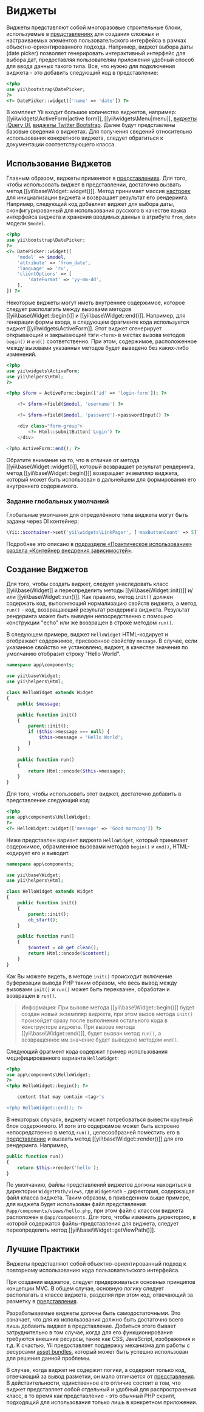 Виджеты
=======

Виджеты представляют собой многоразовые строительные блоки, используемые в [представлениях](structure-views.md)
для создания сложных и настраиваемых элементов пользовательского интерфейса в рамках объектно-ориентированного
подхода. Например, виджет выбора даты (date picker) позволяет генерировать интерактивный интерфейс для выбора дат,
предоставляя пользователям приложения удобный способ для ввода данных такого типа. Все, что нужно для
подключения виджета - это добавить следующий код в представление:

```php
<?php
use yii\bootstrap\DatePicker;
?>
<?= DatePicker::widget(['name' => 'date']) ?>
```

В комплект Yii входит большое количество виджетов, например: [[yii\widgets\ActiveForm|active form]],
[[yii\widgets\Menu|menu]], [виджеты jQuery UI](widget-jui.md), [виджеты Twitter Bootstrap](widget-bootstrap.md).
Далее будут представлены базовые сведения о виджетах. Для получения сведений относительно использования
конкретного виджета, следует обратиться к документации соответствующего класса.


## Использование Виджетов <span id="using-widgets"></span>

Главным образом, виджеты применяют в [представлениях](structure-views.md). Для того, чтобы использовать виджет
в представлении, достаточно вызвать метод [[yii\base\Widget::widget()]]. Метод принимает массив [настроек](concept-configurations.md)
для инициализации виджета и возвращает результат его рендеринга. Например, следующий
код добавляет виджет для выбора даты, сконфигурированный для использования русского в качестве языка интерфейса
виджета и хранения вводимых данных в атрибуте `from_date` модели `$model`.

```php
<?php
use yii\bootstrap\DatePicker;
?>
<?= DatePicker::widget([
    'model' => $model,
    'attribute' => 'from_date',
    'language' => 'ru',
    'clientOptions' => [
        'dateFormat' => 'yy-mm-dd',
    ],
]) ?>
```

Некоторые виджеты могут иметь внутреннее содержимое, которое следует располагать между вызовами методов
[[yii\base\Widget::begin()]] и [[yii\base\Widget::end()]]. Например, для генерации формы входа, в следующем
фрагменте кода используется виджет [[yii\widgets\ActiveForm]]. Этот виджет сгенерирует открывающий и закрывающий
тэги `<form>` в местах вызова методов `begin()` и `end()` соответственно. При этом, содержимое, расположенное
между вызовами указанных методов будет выведено без каких-либо изменений.

```php
<?php
use yii\widgets\ActiveForm;
use yii\helpers\Html;
?>

<?php $form = ActiveForm::begin(['id' => 'login-form']); ?>

    <?= $form->field($model, 'username') ?>

    <?= $form->field($model, 'password')->passwordInput() ?>

    <div class="form-group">
        <?= Html::submitButton('Login') ?>
    </div>

<?php ActiveForm::end(); ?>
```

Обратите внимание на то, что в отличие от метода [[yii\base\Widget::widget()]], который возвращает результат
рендеринга, метод [[yii\base\Widget::begin()]] возвращает экземпляр виджета, который может быть
использован в дальнейшем для формирования его внутреннего содержимого.

### Задание глобальных умолчаний

Глобальные умолчания для определённого типа виджета могут быть заданы через DI контейнер:

```php
\Yii::$container->set('yii\widgets\LinkPager', ['maxButtonCount' => 5]);
```

Подробнее это описано в [подразделе «Практическое использование» раздела «Контейнер внедрения зависимостей»](concept-di-container.md#practical-usage).

## Создание Виджетов <span id="creating-widgets"></span>

Для того, чтобы создать виджет, следует унаследовать класс [[yii\base\Widget]] и переопределить методы
[[yii\base\Widget::init()]] и/или [[yii\base\Widget::run()]]. Как правило, метод `init()` должен содержать
код, выполняющий нормализацию свойств виджета, а метод `run()` - код, возвращающий результат рендеринга виджета.
Результат рендеринга может быть выведен непосредственно с помощью конструкции "echo" или же возвращен
в строке методом `run()`.

В следующем примере, виджет `HelloWidget` HTML-кодирует и отображает содержимое, присвоенное свойству `message`.
В случае, если указанное свойство не установлено, виджет, в качестве значения по умолчанию отобразит строку "Hello World".

```php
namespace app\components;

use yii\base\Widget;
use yii\helpers\Html;

class HelloWidget extends Widget
{
    public $message;

    public function init()
    {
        parent::init();
        if ($this->message === null) {
            $this->message = 'Hello World';
        }
    }

    public function run()
    {
        return Html::encode($this->message);
    }
}
```

Для того, чтобы использовать этот виджет, достаточно добавить в представление следующий код:

```php
<?php
use app\components\HelloWidget;
?>
<?= HelloWidget::widget(['message' => 'Good morning']) ?>
```

Ниже представлен вариант виджета `HelloWidget`, который принимает содержимое, обрамленное вызовами методов
`begin()` и `end()`, HTML-кодирует его и выводит.

```php
namespace app\components;

use yii\base\Widget;
use yii\helpers\Html;

class HelloWidget extends Widget
{
    public function init()
    {
        parent::init();
        ob_start();
    }

    public function run()
    {
        $content = ob_get_clean();
        return Html::encode($content);
    }
}
```

Как Вы можете видеть, в методе `init()` происходит включение буферизации вывода PHP таким образом, что весь вывод
между вызовами `init()` и `run()` может быть перехвачен, обработан и возвращен в `run()`.

> Информация: При вызове метода [[yii\base\Widget::begin()]] будет создан новый экземпляр виджета, при этом
вызов метода `init()` произойдет сразу после выполнения остального кода в конструкторе виджета.
При вызове метода [[yii\base\Widget::end()]], будет вызван метод `run()`, а возвращенное им значение будет выведено
методом `end()`.

Следующий фрагмент кода содержит пример использования модифицированного варианта `HelloWidget`:

```php
<?php
use app\components\HelloWidget;
?>
<?php HelloWidget::begin(); ?>

    content that may contain <tag>'s

<?php HelloWidget::end(); ?>
```

В некоторых случаях, виджету может потребоваться вывести крупный блок содержимого. И хотя это содержимое может
быть встроено непосредственно в метод `run()`, целесообразней поместить его в [представление](structure-views.md)
и вызвать метод [[yii\base\Widget::render()]] для его рендеринга. Например,

```php
public function run()
{
    return $this->render('hello');
}
```

По умолчанию, файлы представлений виджетов должны находиться в директории `WidgetPath/views`, где `WidgetPath` -
директория, содержащая файл класса виджета. Таким образом, в приведенном выше примере, для виджета будет
использован файл представления `@app/components/views/hello.php`, при этом файл с классом виджета расположен в
`@app/components`. Для того, чтобы изменить директорию, в которой содержатся файлы-представления для виджета,
следует переопределить метод [[yii\base\Widget::getViewPath()]].


## Лучшие Практики <span id="best-practices"></span>

Виджеты представляют собой объектно-ориентированный подход к повторному использованию кода пользовательского
интерфейса.

При создании виджетов, следует придерживаться основных принципов концепции MVC. В общем случае, основную логику
следует располагать в классе виджета, разделяя при этом код, отвечающий за разметку в [представления](structure-views.md).

Разрабатываемые виджеты должны быть самодостаточными. Это означает, что для их использования должно быть
достаточно всего лишь добавить виджет в представление. Добиться этого бывает затруднительно в том случае,
когда для его функционирования требуются внешние ресурсы, такие как CSS, JavaScript, изображения и т.д.
К счастью, Yii предоставляет поддержку механизма для работы с ресурсами [asset bundles](structure-asset-bundles.md),
который может быть успешно использован для решения данной проблемы.

В случае, когда виджет не содержит логики, а содержит только код, отвечающий за вывод разметки, он мало
отличается от [представления](structure-views.md). В действительности, единственное его отличие состоит в том, что
виджет представляет собой отдельный и удобный для распространения класс, в то время как представление - это
обычный PHP скрипт, подходящий для использования только лишь в конкретном приложении.